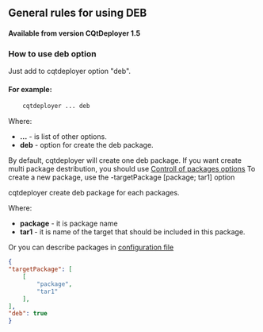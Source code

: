 ## General rules for using DEB


#### Available from version CQtDeployer 1.5

### How to use deb option

Just add to cqtdeployer option "deb".

#### For example:

``` bash
    cqtdeployer ... deb
```

Where:
* **...** - is list of other options.
* **deb** - option for create the deb package.


By default, cqtdeployer will create one deb package.
If you want create multi package destribution, you should use [Controll of packages options](Options)
To create a new package, use the -targetPackage [package; tar1] option

cqtdeployer create deb package for each packages.

Where:

* **package** - it is package name
* **tar1** - it is name of the target that should be included in this package.

Or you can describe packages in [configuration file](DeployConfigFile)


```json
{
"targetPackage": [
    [
        "package",
        "tar1"
    ],
],
"deb": true
}
```

